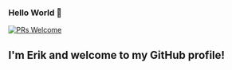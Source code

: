 ### Hello World 👋

[![PRs Welcome](https://img.shields.io/badge/PRs-welcome-971901.svg?style=flat&logo=github)](https://github.com/Inthefield7)

## I'm **Erik** and welcome to my GitHub profile!
<!--
**Inthefield7/Inthefield7** is a ✨ _special_ ✨ repository because its `README.md` (this file) appears on your GitHub profile.

Here are some ideas to get you started:

- 🔭 I’m currently working on 
- 🌱 I’m currently learning ...
- 👯 I’m looking to collaborate on ...
- 🤔 I’m looking for help with ...
- 💬 Ask me about ...
- 📫 How to reach me: ...
- 😄 Pronouns: ...
- ⚡ Fun fact: ...
-->
